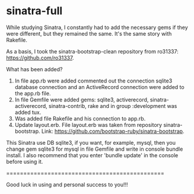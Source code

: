 # sinatra-full

While studying Sinatra, I constantly had to add the necessary gems if they were different, but they remained the same. It's the same story with Rakefile.

As a basis, I took the sinatra-bootstrap-clean repository from ro31337: https://github.com/ro31337.

What has been added? 
1. In file app.rb were added commented out the connection sqlite3 database connection and an ActiveRecord connection were added to the app.rb file.
2. In file Gemfile were added gems: sqlite3, activerecord, sinatra-activerecord, sinatra-contrib, rake and in group :development was added tux.
3. Was added file Rakefile and his connection to app.rb.
4. Update layout.erb. File layout.erb was taken from repository sinatra-bootstrap. Link: https://github.com/bootstrap-ruby/sinatra-bootstrap.

This Sinatra use DB sqlite3, if you want, for example, mysql, then you change gem sqlite3 for mysql in file Gemfile and write in console bundle install.
I also recommend that you enter 'bundle update' in the console before using it.

==============================================

Good luck in using and personal success to you!!!
